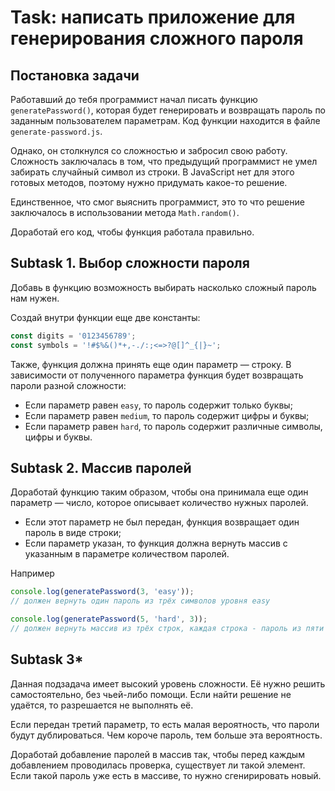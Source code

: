 # Task: написать приложение для генерирования сложного пароля

## Постановка задачи

Работавший до тебя программист начал писать функцию  `generatePassword()`, которая будет генерировать и возвращать пароль по заданным пользователем параметрам. Код функции находится в файле `generate-password.js`.

Однако, он столкнулся со сложностью и забросил свою работу. Сложность заключалась в том, что предыдущий программист не умел забирать случайный символ из строки. В JavaScript нет для этого готовых методов, поэтому нужно придумать какое-то решение. 

Единственное, что смог выяснить программист, это то что решение заключалось в использовании метода `Math.random()`.

Доработай его код, чтобы функция работала правильно.

## Subtask 1. Выбор сложности пароля

Добавь в функцию возможность выбирать насколько сложный пароль нам нужен.

Создай внутри функции еще две константы:

```js
const digits = '0123456789';
const symbols = '!#$%&()*+,-./:;<=>?@[]^_{|}~';
```

Также, функция должна принять еще один параметр — строку. В зависимости от полученного параметра функция будет возвращать пароли разной сложности:

+ Если параметр равен `easy`, то пароль содержит только буквы;
+ Если параметр равен `medium`, то пароль содержит цифры и буквы;
+ Если параметр равен `hard`, то пароль содержит различные символы, цифры и буквы.

## Subtask 2. Массив паролей

Доработай функцию таким образом, чтобы она принимала еще один параметр — число, которое описывает количество нужных паролей. 

+ Если этот параметр не был передан, функция возвращает один пароль в виде строки;
+ Если параметр указан, то функция должна вернуть массив с указанным в параметре количеством паролей.

Например

```javascript
console.log(generatePassword(3, 'easy'));
// должен вернуть один пароль из трёх символов уровня easy

console.log(generatePassword(5, 'hard', 3));
// должен вернуть массив из трёх строк, каждая строка - пароль из пяти символов уровня hard
```

## Subtask 3*

Данная подзадача имеет высокий уровень сложности. Её нужно решить самостоятельно, без чьей-либо помощи. Если найти решение не удаётся, то разрешается не выполнять её.

Если передан третий параметр, то есть малая вероятность, что пароли будут дублироваться. Чем короче пароль, тем больше эта вероятность. 

Доработай добавление паролей в массив так, чтобы перед каждым добавлением проводилась проверка, существует ли такой элемент. Если такой пароль уже есть в массиве, то нужно сгенирировать новый.
